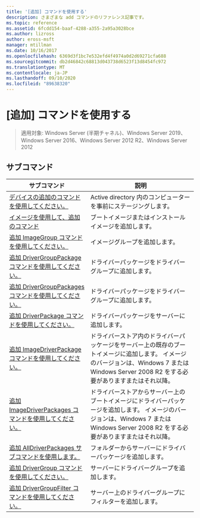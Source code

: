 ```yaml
---
title: '[追加] コマンドを使用する'
description: さまざまな add コマンドのリファレンス記事です。
ms.topic: reference
ms.assetid: 6fcdd154-baaf-4288-a355-2a95a3028bce
ms.author: lizross
author: eross-msft
manager: mtillman
ms.date: 10/16/2017
ms.openlocfilehash: 6369d3f1bc7e532efd4f4974a0d2d69271cfa688
ms.sourcegitcommit: db2d46842c68813d043738d6523f13d8454fc972
ms.translationtype: MT
ms.contentlocale: ja-JP
ms.lasthandoff: 09/10/2020
ms.locfileid: "89638320"
---
```

# <a name="using-the-add-command"></a>[追加] コマンドを使用する

> 適用対象: Windows Server (半期チャネル)、Windows Server 2019、Windows Server 2016、Windows Server 2012 R2、Windows Server 2012

## <a name="subcommands"></a>サブコマンド
|サブコマンド|説明|
|-------|--------|
|[デバイスの追加のコマンドを使用してください。](using-the-add-device-command.md)|Active directory 内のコンピューターを事前にステージングします。|
|[イメージを使用して、追加のコマンド](using-the-add-image-command.md)|ブートイメージまたはインストールイメージを追加します。|
|[追加 ImageGroup コマンドを使用してください。](using-the-add-imagegroup-command.md)|イメージグループを追加します。|
|[追加 DriverGroupPackage コマンドを使用してください。](using-the-add-drivergrouppackage-command.md)|ドライバーパッケージをドライバーグループに追加します。|
|[追加 DriverGroupPackages コマンドを使用してください。](using-the-add-drivergrouppackages-command.md)|ドライバーパッケージをドライバーグループに追加します。|
|[追加 DriverPackage コマンドを使用してください。](using-the-add-driverpackage-command.md)|ドライバーパッケージをサーバーに追加します。|
|[追加 ImageDriverPackage コマンドを使用してください。](using-the-add-imagedriverpackage-command.md)|ドライバーストア内のドライバーパッケージをサーバー上の既存のブートイメージに追加します。 イメージのバージョンは、Windows 7 または Windows Server 2008 R2 をする必要がありますまたはそれ以降。|
|[追加 ImageDriverPackages コマンドを使用してください。](using-the-add-imagedriverpackages-command.md)|ドライバーストアからサーバー上のブートイメージにドライバーパッケージを追加します。 イメージのバージョンは、Windows 7 または Windows Server 2008 R2 をする必要がありますまたはそれ以降。|
|[追加 AllDriverPackages サブコマンドを使用します。](using-the-add-alldriverpackages-subcommand.md)|フォルダーからサーバーにドライバーパッケージを追加します。|
|[追加 DriverGroup コマンドを使用してください。](using-the-add-drivergroup-command.md)|サーバーにドライバーグループを追加します。|
|[追加 DriverGroupFilter コマンドを使用してください。](using-the-add-drivergroupfilter-command.md)|サーバー上のドライバーグループにフィルターを追加します。|
